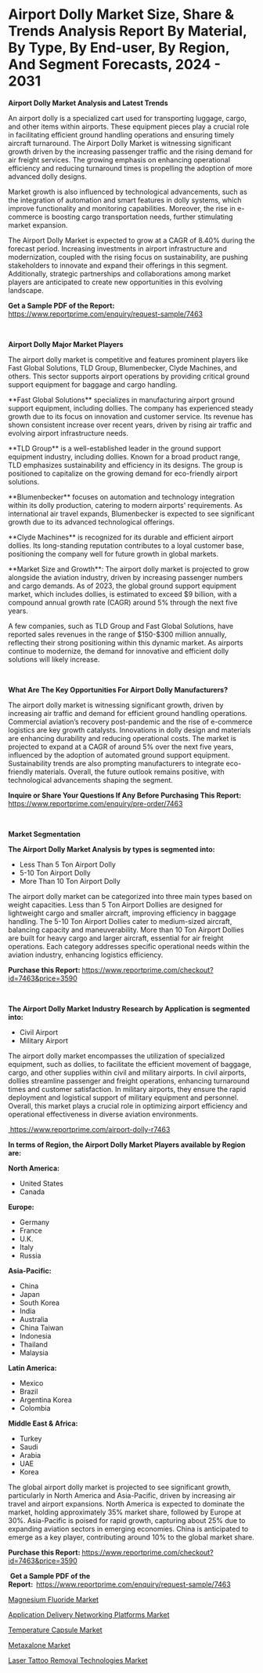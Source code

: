 <p><h1>Airport Dolly Market Size, Share & Trends Analysis Report By Material, By Type, By End-user, By Region, And Segment Forecasts, 2024 - 2031</h1></p><p><strong>Airport Dolly Market Analysis and Latest Trends</strong></p>
<p><p>An airport dolly is a specialized cart used for transporting luggage, cargo, and other items within airports. These equipment pieces play a crucial role in facilitating efficient ground handling operations and ensuring timely aircraft turnaround. The Airport Dolly Market is witnessing significant growth driven by the increasing passenger traffic and the rising demand for air freight services. The growing emphasis on enhancing operational efficiency and reducing turnaround times is propelling the adoption of more advanced dolly designs.</p><p>Market growth is also influenced by technological advancements, such as the integration of automation and smart features in dolly systems, which improve functionality and monitoring capabilities. Moreover, the rise in e-commerce is boosting cargo transportation needs, further stimulating market expansion. </p><p>The Airport Dolly Market is expected to grow at a CAGR of 8.40% during the forecast period. Increasing investments in airport infrastructure and modernization, coupled with the rising focus on sustainability, are pushing stakeholders to innovate and expand their offerings in this segment. Additionally, strategic partnerships and collaborations among market players are anticipated to create new opportunities in this evolving landscape.</p></p>
<p><strong>Get a Sample PDF of the Report:&nbsp;</strong> <a href="https://www.reportprime.com/enquiry/request-sample/7463?utm_campaign=1144&utm_medium=2&utm_source=Github&utm_content=ia&utm_term=25112024&utm_id=airport-dolly">https://www.reportprime.com/enquiry/request-sample/7463</a></p>
<p>&nbsp;</p>
<p><strong>Airport Dolly Major Market Players</strong></p>
<p><p>The airport dolly market is competitive and features prominent players like Fast Global Solutions, TLD Group, Blumenbecker, Clyde Machines, and others. This sector supports airport operations by providing critical ground support equipment for baggage and cargo handling.</p><p>**Fast Global Solutions** specializes in manufacturing airport ground support equipment, including dollies. The company has experienced steady growth due to its focus on innovation and customer service. Its revenue has shown consistent increase over recent years, driven by rising air traffic and evolving airport infrastructure needs.</p><p>**TLD Group** is a well-established leader in the ground support equipment industry, including dollies. Known for a broad product range, TLD emphasizes sustainability and efficiency in its designs. The group is positioned to capitalize on the growing demand for eco-friendly airport solutions.</p><p>**Blumenbecker** focuses on automation and technology integration within its dolly production, catering to modern airports' requirements. As international air travel expands, Blumenbecker is expected to see significant growth due to its advanced technological offerings.</p><p>**Clyde Machines** is recognized for its durable and efficient airport dollies. Its long-standing reputation contributes to a loyal customer base, positioning the company well for future growth in global markets.</p><p>**Market Size and Growth**: The airport dolly market is projected to grow alongside the aviation industry, driven by increasing passenger numbers and cargo demands. As of 2023, the global ground support equipment market, which includes dollies, is estimated to exceed $9 billion, with a compound annual growth rate (CAGR) around 5% through the next five years.</p><p>A few companies, such as TLD Group and Fast Global Solutions, have reported sales revenues in the range of $150-$300 million annually, reflecting their strong positioning within this dynamic market. As airports continue to modernize, the demand for innovative and efficient dolly solutions will likely increase.</p></p>
<p>&nbsp;</p>
<p><strong>What Are The Key Opportunities For Airport Dolly Manufacturers?</strong></p>
<p><p>The airport dolly market is witnessing significant growth, driven by increasing air traffic and demand for efficient ground handling operations. Commercial aviation’s recovery post-pandemic and the rise of e-commerce logistics are key growth catalysts. Innovations in dolly design and materials are enhancing durability and reducing operational costs. The market is projected to expand at a CAGR of around 5% over the next five years, influenced by the adoption of automated ground support equipment. Sustainability trends are also prompting manufacturers to integrate eco-friendly materials. Overall, the future outlook remains positive, with technological advancements shaping the segment.</p></p>
<p><strong>Inquire or Share Your Questions If Any Before Purchasing This Report:</strong> <a href="https://www.reportprime.com/enquiry/pre-order/7463?utm_campaign=1144&utm_medium=2&utm_source=Github&utm_content=ia&utm_term=25112024&utm_id=airport-dolly">https://www.reportprime.com/enquiry/pre-order/7463</a></p>
<p>&nbsp;</p>
<p><strong>Market Segmentation</strong></p>
<p><strong>The Airport Dolly Market Analysis by types is segmented into:</strong></p>
<p><ul><li>Less Than 5 Ton Airport Dolly</li><li>5-10 Ton Airport Dolly</li><li>More Than 10 Ton Airport Dolly</li></ul></p>
<p><p>The airport dolly market can be categorized into three main types based on weight capacities. Less than 5 Ton Airport Dollies are designed for lightweight cargo and smaller aircraft, improving efficiency in baggage handling. The 5-10 Ton Airport Dollies cater to medium-sized aircraft, balancing capacity and maneuverability. More than 10 Ton Airport Dollies are built for heavy cargo and larger aircraft, essential for air freight operations. Each category addresses specific operational needs within the aviation industry, enhancing logistics efficiency.</p></p>
<p><strong>Purchase this Report:&nbsp;</strong><a href="https://www.reportprime.com/checkout?id=7463&price=3590&utm_campaign=1144&utm_medium=2&utm_source=Github&utm_content=ia&utm_term=25112024&utm_id=airport-dolly">https://www.reportprime.com/checkout?id=7463&price=3590</a></p>
<p>&nbsp;</p>
<p><strong>The Airport Dolly Market Industry Research by Application is segmented into:</strong></p>
<p><ul><li>Civil Airport</li><li>Military Airport</li></ul></p>
<p><p>The airport dolly market encompasses the utilization of specialized equipment, such as dollies, to facilitate the efficient movement of baggage, cargo, and other supplies within civil and military airports. In civil airports, dollies streamline passenger and freight operations, enhancing turnaround times and customer satisfaction. In military airports, they ensure the rapid deployment and logistical support of military equipment and personnel. Overall, this market plays a crucial role in optimizing airport efficiency and operational effectiveness in diverse aviation environments.</p></p>
<p><a href="https://www.reportprime.com/airport-dolly-r7463?utm_campaign=1144&utm_medium=2&utm_source=Github&utm_content=ia&utm_term=25112024&utm_id=airport-dolly">&nbsp;https://www.reportprime.com/airport-dolly-r7463</a></p>
<p><strong>In terms of Region, the Airport Dolly Market Players available by Region are:</strong></p>
<p>
    <p> <strong> North America: </strong>
        <ul>
            <li>United States</li>
            <li>Canada</li>
        </ul>
        </p> 
    <p> <strong> Europe: </strong>
        <ul>
            <li>Germany</li>
            <li>France</li>
            <li>U.K.</li>
            <li>Italy</li>
            <li>Russia</li>
        </ul>
        </p> 
    <p> <strong> Asia-Pacific: </strong>
        <ul>
            <li>China</li>
            <li>Japan</li>
            <li>South Korea</li>
            <li>India</li>
            <li>Australia</li>
            <li>China Taiwan</li>
            <li>Indonesia</li>
            <li>Thailand</li>
            <li>Malaysia</li>
        </ul>
        </p> 
    <p> <strong> Latin America: </strong>
        <ul>
            <li>Mexico</li>
            <li>Brazil</li>
            <li>Argentina Korea</li>
            <li>Colombia</li>
        </ul>
        </p> 
    <p> <strong> Middle East & Africa: </strong>
        <ul>
            <li>Turkey</li>
            <li>Saudi</li>
            <li>Arabia</li>
            <li>UAE</li>
            <li>Korea</li>
        </ul>
    </p>
    </p>
<p><p>The global airport dolly market is projected to see significant growth, particularly in North America and Asia-Pacific, driven by increasing air travel and airport expansions. North America is expected to dominate the market, holding approximately 35% market share, followed by Europe at 30%. Asia-Pacific is poised for rapid growth, capturing about 25% due to expanding aviation sectors in emerging economies. China is anticipated to emerge as a key player, contributing around 10% to the global market share.</p></p>
<p><strong>Purchase this Report: </strong><a href="https://www.reportprime.com/checkout?id=7463&price=3590&utm_campaign=1144&utm_medium=2&utm_source=Github&utm_content=ia&utm_term=25112024&utm_id=airport-dolly">https://www.reportprime.com/checkout?id=7463&price=3590</a></p>
<p>&nbsp;<strong>Get a Sample PDF of the Report:&nbsp;&nbsp;</strong><a href="https://www.reportprime.com/enquiry/request-sample/7463?utm_campaign=1144&utm_medium=2&utm_source=Github&utm_content=ia&utm_term=25112024&utm_id=airport-dolly">https://www.reportprime.com/enquiry/request-sample/7463</a></p>
<p><strong></strong></p>
<p><p><a href="https://www.linkedin.com/pulse/in-depth-magnesium-fluoride-market-review-size-share-hlt1e?utm_campaign=1144&utm_medium=2&utm_source=Github&utm_content=ia&utm_term=25112024&utm_id=airport-dolly">Magnesium Fluoride Market</a></p><p><a href="https://issuu.com/reportprime-2/docs/application-delivery-networking-pla_dd824a4c58120d?utm_campaign=1144&utm_medium=2&utm_source=Github&utm_content=ia&utm_term=25112024&utm_id=airport-dolly">Application Delivery Networking Platforms Market</a></p><p><a href="https://www.linkedin.com/pulse/temperature-capsule-market-size-growing-cagr-13-forecast-from-02gqf?utm_campaign=1144&utm_medium=2&utm_source=Github&utm_content=ia&utm_term=25112024&utm_id=airport-dolly">Temperature Capsule Market</a></p><p><a href="https://www.linkedin.com/pulse/whats-next-metaxalone-market-look-53-cagr-growth-drivers-2024-2031-pacef?utm_campaign=1144&utm_medium=2&utm_source=Github&utm_content=ia&utm_term=25112024&utm_id=airport-dolly">Metaxalone Market</a></p><p><a href="https://issuu.com/reportprime-2/docs/laser-tattoo-removal-technologies-m_f30c118536fbd7?utm_campaign=1144&utm_medium=2&utm_source=Github&utm_content=ia&utm_term=25112024&utm_id=airport-dolly">Laser Tattoo Removal Technologies Market</a></p></p>